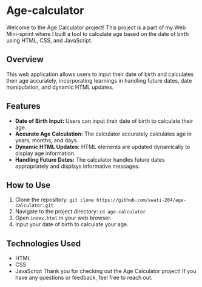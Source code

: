 # Age-calculator
Welcome to the Age Calculator project! This project is a part of my Web Mini-sprint where I built a tool to calculate age based on the date of birth using HTML, CSS, and JavaScript. 

## Overview
This web application allows users to input their date of birth and calculates their age accurately, incorporating learnings in handling future dates, date manipulation, and dynamic HTML updates.

## Features

- **Date of Birth Input:** Users can input their date of birth to calculate their age.
- **Accurate Age Calculation:** The calculator accurately calculates age in years, months, and days.
- **Dynamic HTML Updates:** HTML elements are updated dynamically to display age information.
- **Handling Future Dates:** The calculator handles future dates appropriately and displays informative messages.

## How to Use

1. Clone the repository: `git clone https://github.com/swati-204/age-calculator.git`
2. Navigate to the project directory: `cd age-calculator`
3. Open `index.html` in your web browser.
4. Input your date of birth to calculate your age.

## Technologies Used

- HTML
- CSS
- JavaScript
Thank you for checking out the Age Calculator project! If you have any questions or feedback, feel free to reach out.
